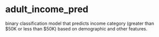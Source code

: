 # adult_income_pred
binary classification model that predicts income category (greater than $50K or less than $50K) based on demographic and other features.
